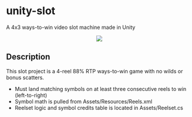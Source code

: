 # unity-slot
 A 4x3 ways-to-win video slot machine made in Unity

<p align="center">
  <img src="https://github.com/rp-mullen/unity-slot/blob/main/Output/output-gif.gif"/>
</p>

## Description

This slot project is a 4-reel 88% RTP ways-to-win game with no wilds or bonus scatters. 
- Must land matching symbols on at least three consecutive reels to win (left-to-right) 
- Symbol math is pulled from Assets/Resources/Reels.xml
- Reelset logic and symbol credits table is located in Assets/Reelset.cs
